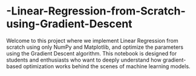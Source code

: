 # -Linear-Regression-from-Scratch-using-Gradient-Descent
Welcome to this project where we implement Linear Regression from scratch using only NumPy and Matplotlib, and optimize the parameters using the Gradient Descent algorithm. This notebook is designed for students and enthusiasts who want to deeply understand how gradient-based optimization works behind the scenes of machine learning models.

